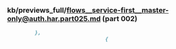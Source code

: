 ### kb/previews_full/flows__service-first__master-only@auth.har.part025.md (part 002)

```md
         },
                                {
                   
```

```
